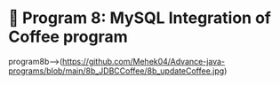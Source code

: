 # 📌 Program 8: MySQL Integration of Coffee program

program8b-->(https://github.com/Mehek04/Advance-java-programs/blob/main/8b_JDBCCoffee/8b_updateCoffee.jpg)
